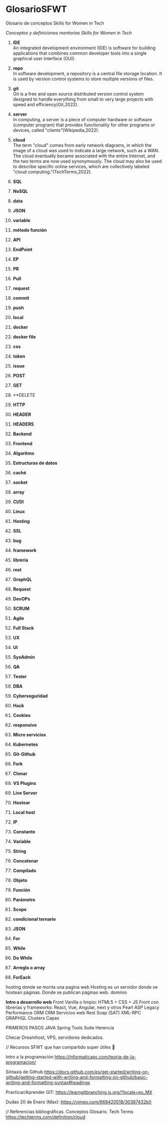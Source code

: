# GlosarioSFWT
Glosario de conceptos Skills for Women in Tech

*Conceptos y definiciones mentorías Skills for Women in Tech*


1. **IDE**<br/>An integrated development environment (IDE) is software for building applications that combines common developer tools into a single graphical user interface (GUI).
2. **repo**<br/>In software development, a repository is a central file storage location. It is used by version control systems to store multiple versions of files.
3. **git**<br/>Git is a free and open source distributed version control system designed to handle everything from small to very large projects with speed and efficiency(Git,2022). 
4. **server**<br/>In computing, a server is a piece of computer hardware or software (computer program) that provides functionality for other programs or devices, called "clients"(Wikipedia,2022).
5. **cloud**<br/>The term "cloud" comes from early network diagrams, in which the image of a cloud was used to indicate a large network, such as a WAN. The cloud eventually became associated with the entire Internet, and the two terms are now used synonymously. The cloud may also be used to describe specific online services, which are collectively labeled "cloud computing."(TechTerms,2022).
6. **SQL**
7. **NoSQL**
8. **data**
9. **JSON**
10. **variable**
11. **método función**
12. **API**


15. **EndPoint**
16. **EP**
17. **PR**
18. **Pull**
19. **request**
20. **commit**
21. **push**
22. **local**
23. **docker**
24. **docker file**
25. **css**
26. **token**
27. **issue**
28. **POST**
29. **GET**
30. **DELETE
31. **HTTP**
32. **HEADER**
33. **HEADERS**
34. **Backend**
35. **Frontend**
36. **Algoritmo**
37. **Estructuras de datos**
38. **caché**
39. **socket**
40. **array**
41. **CI/DI**
42. **Linux**
43. **Hosting**
44. **SSL**
45. **bug**
46. **framework**
47. **libreria**
48. **rest**
49. **GraphQL**
50. **Request**
51. **DevOPs**
52. **SCRUM**
53. **Agile**
54. **Full Stack**
55. **UX**
56. **UI**
57. **SysAdmin**
58. **QA**
59. **Tester**
60. **DBA**
61. **Cyberseguridad**
62. **Hack**
63. **Cookies**
64. **responsive**
65. **Micro servicios**
66. **Kubernetes**

65. **Git-Github**
66. **Fork**
67. **Clonar**


67. **VS Plugins**
68. **Live Server**
69. **Hostear**
70. **Local host**
71. **IP**


72. **Constante**
73. **Variable**
74. **String**
75. **Concatenar**
76. **Compilado**
77. **Objeto**
78. **Función**
79. **Parámetro**


80. **Scope**


81. **condicional ternario**
82. **JSON**
83. **For** 
84. **While**
85. **Do While**


86. **Arreglo o array**
87. **ForEach**


hosting donde se monta una pagina web
Hosting es un servidor donde se hostean páginas. Donde se publican páginas web.
dominio


**Intro a desarrollo web**
Front Vanilla o limpio: HTML5 + CSS + JS
Front con librerías y frameworks: React, Vue, Angular, next y otros
Pearl
ASP
Legacy
Performance
ORM
CRM
Servicios web
Rest
Soap (SAT)
XML-RPC
GRAPHQL
Clusters
Capas

PRIMEROS PASOS JAVA 
Spring Tools Suite
Herencia



Checar Dreamhost, VPS, servidores dedicados.

// Recursos SFWT que han compartido super útiles 💜

Intro a la programación
https://informaticapc.com/teoria-de-la-programacion/

Síntaxis de Github
https://docs.github.com/es/get-started/writing-on-github/getting-started-with-writing-and-formatting-on-github/basic-writing-and-formatting-syntax#headings

Practicar/Aprender GIT:
https://learngitbranching.js.org/?locale=es_MX

Dudas 20 de Enero (Max):
https://vimeo.com/668420518/30387432b0

// Referencias bibliográficas. Conceptos Glosario.
Tech Terms
https://techterms.com/definition/cloud
